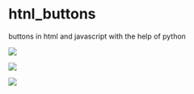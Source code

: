 # htnl_buttons
buttons in html and javascript with the help of python

![](https://youtu.be/f7CcGDNH4JQ)

![](https://pythonprogramming.altervista.org/how-to-create-buttons-with-javascript-with-the-help-of-pyhton/)

![](https://i2.wp.com/pythonprogramming.altervista.org/wp-content/uploads/2021/10/image-17.png?w=834&ssl=1)
